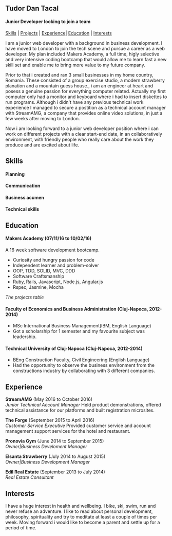 ## Tudor Dan Tacal
#### Junior Developer looking to join a team
[Skills](#skills) | [Projects]() | [Experience](#experience)| [Education](#education) | [Interests](#interests)


I am a junior web developer with a background in business development.  I have moved to London to join the tech scene and pursue a career as a web developer. My plan included Makers Academy, a full time, higly selective and very intensive coding bootcamp that would allow me to learn fast a new skill set and enable me to bring more value to my future company.    

Prior to that i created and ran 3 small businesses in my home country, Romania. These consisted of a group exercise studio, a modern strawberry planation and a mountain guess house., i am an engineer at heart and posess a genuine passion for everything computer related. Actually my first computer only had a monitor and keyboard where i had to insert diskettes to run programs.  Although i didn't have any previous technical work experience I managed to secure a postition as a technical account manager with StreamAMG, a company that provides online video solutions, in just a few weeks after moving to London. 

Now i am looking forward to a junior web developer position where i can work on different projects with a clear start-end date, in an collaboratively environment, with friendly people who really care about the work they produce and are excited about life.


## Skills

#### Planning

#### Communication

#### Business acumen

#### Technical skills


## Education

#### Makers Academy (07/11/16 to 10/02/16)

A 16 week software development bootcamp.

- Curiosity and hungry passion for code
- Independent learner and problem-solver
- OOP, TDD, SOLID, MVC, DDD
- Software Craftsmanship
- Ruby, Rails, Javascript, Node.js, Angular.js
- Rspec, Jasmine, Mocha

*The projects table* 

#### Faculty of Economics and Business Administration (Cluj-Napoca, 2012-2014)

* MSc International Business Management(IBM, English Language)
* Got a scholarship for 1 semester and my favourite subject was leadership.

#### Technical University of Cluj-Napoca (Cluj-Napoca, 2012-2014)

* BEng Construction Faculty, Civil Engineering (English Language)
* Had the opportunity to observe the business environment from the constructions industry by collaborating with 3 different companies.


## Experience

**StreamAMG** (May 2016 to October 2016)    
*Junior Technical Account Manager*
Held product demonstrations, offered technical assistance for our platforms and built registration microsites.

**The Forge** (September 2015 to April 2016)   
*Customer Service Executive*
Provided customer service and account management support services for the hotel and restaurant. 

**Pronovia Gym** (June 2014 to September 2015)   
*Owner|Business Develoment Manager*

**Elsanta Strawberry** (July 2014 to August 2015)   
*Owner|Business Development Manager*

**Edil Real Estate** (September 2013 to July 2014)   
*Real Estate Consultant*

## Interests

I have a huge interest in health and wellbeing. I bike, ski, swim, run and never refuse an adventure. 
I like to read about personal development, philosophy, spirituality and try to meditate at least a couple of times per week. 
Moving forward i would like to become a parent and settle up for a period of time. 
